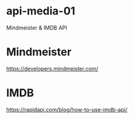 # api-media-01
Mindmeister &amp; IMDB API

# Mindmeister

https://developers.mindmeister.com/

# IMDB
https://rapidapi.com/blog/how-to-use-imdb-api/
